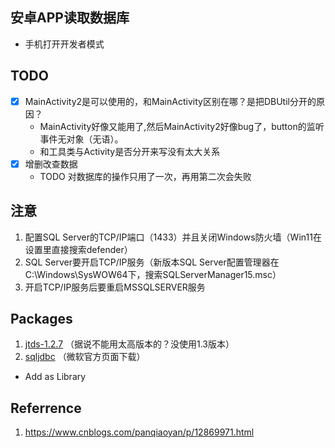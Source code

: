 ## 安卓APP读取数据库
* 手机打开开发者模式

## TODO
- [x] MainActivity2是可以使用的，和MainActivity区别在哪？是把DBUtil分开的原因？
    - MainActivity好像又能用了,然后MainActivity2好像bug了，button的监听事件无对象（无语）。
    - 和工具类与Activity是否分开来写没有太大关系
- [x] 增删改查数据
    - TODO 对数据库的操作只用了一次，再用第二次会失败

## 注意
1. 配置SQL Server的TCP/IP端口（1433）并且关闭Windows防火墙（Win11在设置里直接搜索defender）
2. SQL Server要开启TCP/IP服务（新版本SQL Server配置管理器在 C:\Windows\SysWOW64下，搜索SQLServerManager15.msc）
3. 开启TCP/IP服务后要重启MSSQLSERVER服务

## Packages
1. [jtds-1.2.7](https://sourceforge.net/projects/jtds/files/jtds/) （据说不能用太高版本的？没使用1.3版本）
2. [sqljdbc](https://www.microsoft.com/zh-cn/download/details.aspx?id=11774) （微软官方页面下载）
- Add as Library

## Referrence
1. https://www.cnblogs.com/panqiaoyan/p/12869971.html
